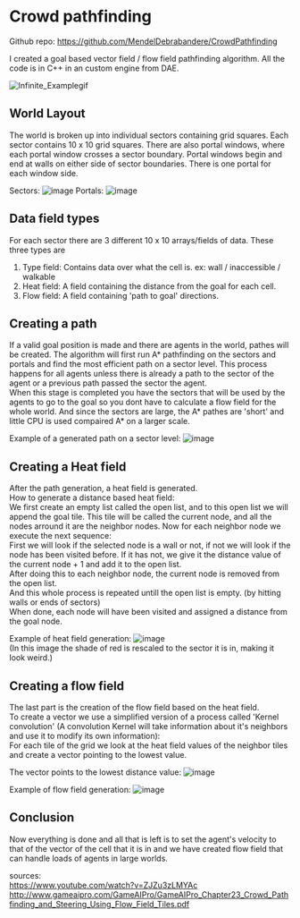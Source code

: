 # Crowd pathfinding

Github repo: https://github.com/MendelDebrabandere/CrowdPathfinding

I created a goal based vector field / flow field pathfinding algorithm.
All the code is in C++ in an custom engine from DAE.

![Infinite_Examplegif](https://user-images.githubusercontent.com/95921047/212049584-7a818c75-f573-4051-ad22-eb996eeab01d.gif)


## World Layout
The world is broken up into individual sectors containing grid squares. Each sector contains 10 x 10 grid squares.
There are also portal windows, where each portal window crosses a sector boundary. Portal windows begin and end at walls on either side of sector boundaries. There is one portal for each window side.


Sectors: ![image](https://user-images.githubusercontent.com/95921047/211923820-b74d7c02-2c2c-43e0-a924-60603f6ad4e6.png)
Portals: ![image](https://user-images.githubusercontent.com/95921047/211923879-3c4c400c-16e0-41d7-8897-bcbaee9fec44.png)

## Data field types
For each sector there are 3 different 10 x 10 arrays/fields of data. These three types are
1. Type field: Contains data over what the cell is. ex: wall / inaccessible / walkable
2. Heat field: A field containing the distance from the goal for each cell.
3. Flow field: A field containing 'path to goal' directions.

## Creating a path
If a valid goal position is made and there are agents in the world, pathes will be created. The algorithm will first run A* pathfinding on the sectors and portals and
find the most efficient path on a sector level. This process happens for all agents unless there is already a path to the sector of the agent or a previous path passed
the sector the agent.  
When this stage is completed you have the sectors that will be used by the agents to go to the goal so you dont have to calculate a flow field
for the whole world. And since the sectors are large, the A* pathes are 'short' and little CPU is used compaired A* on a larger scale.

Example of a generated path on a sector level: ![image](https://user-images.githubusercontent.com/95921047/211927171-ec0a552b-abc1-40ed-8263-8e2fbcb9c3f2.png)
  
    
## Creating a Heat field
After the path generation, a heat field is generated.  
How to generate a distance based heat field:  
We first create an empty list called the open list, and to this open list we will append the goal tile. This tile will be called the current node, and all the nodes arround it are the neighbor nodes. Now for each neighbor node we execute the next sequence:    
First we will look if the selected node is a wall or not, if not we will look if the node has been visited before. If it has not, we give it the distance value of the current node + 1 and add it to the open list.  
After doing this to each neighbor node, the current node is removed from the open list.  
And this whole process is repeated untill the open list is empty. (by hitting walls or ends of sectors)  
When done, each node will have been visited and assigned a distance from the goal node.  

Example of heat field generation: ![image](https://user-images.githubusercontent.com/95921047/211928745-2d88d51a-c864-4b92-ae6b-221b53cd5968.png)  
(In this image the shade of red is rescaled to the sector it is in, making it look weird.)

## Creating a flow field
The last part is the creation of the flow field based on the heat field.  
To create a vector we use a simplified version of a process called 'Kernel convolution' (A convolution Kernel will take information about it's neighbors and use it to modify its own information):  
For each tile of the grid we look at the heat field values of the neighbor tiles and create a vector pointing to the lowest value.

The vector points to the lowest distance value: ![image](https://user-images.githubusercontent.com/95921047/211929190-626b33ee-15a0-4f88-9ea5-a4cc8bed5226.png)

Example of flow field generation: ![image](https://user-images.githubusercontent.com/95921047/211928845-68f27aab-da72-4042-85ec-237e513cb06a.png)


## Conclusion
Now everything is done and all that is left is to set the agent's velocity to that of the vector of the cell that it is in and we have created flow field that can handle loads of agents in large worlds.  
  
sources:  
https://www.youtube.com/watch?v=ZJZu3zLMYAc  
http://www.gameaipro.com/GameAIPro/GameAIPro_Chapter23_Crowd_Pathfinding_and_Steering_Using_Flow_Field_Tiles.pdf
